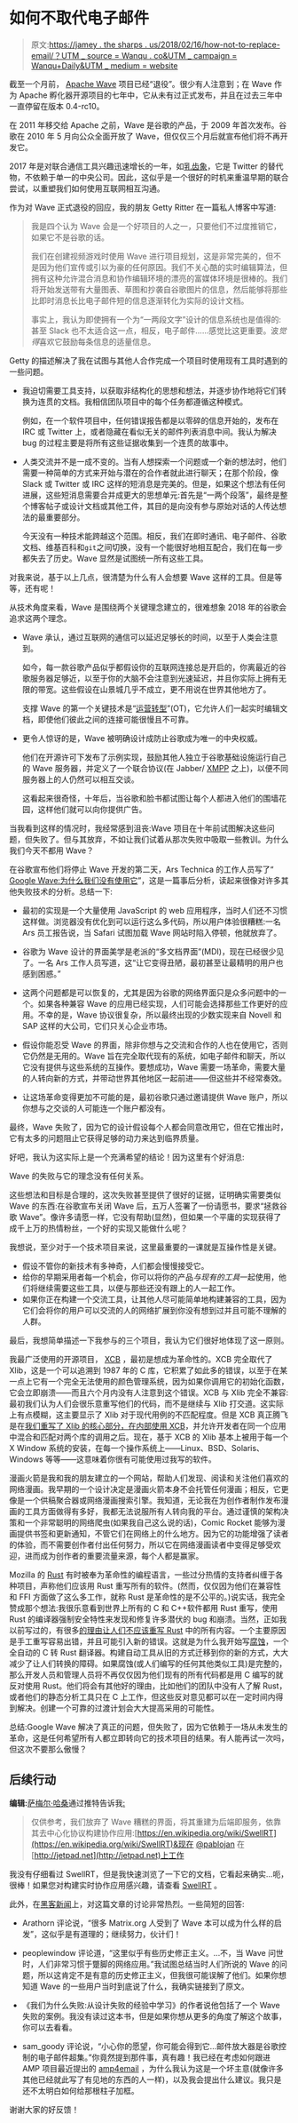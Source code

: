# 如何不取代电子邮件

> 原文:[https://jamey . the sharps . us/2018/02/16/how-not-to-replace-email/？UTM _ source = Wanqu . co&UTM _ campaign = Wanqu+Daily&UTM _ medium = website](https://jamey.thesharps.us/2018/02/16/how-not-to-replace-email/?utm_source=wanqu.co&utm_campaign=Wanqu+Daily&utm_medium=website)

截至一个月前， [Apache Wave](https://incubator.apache.org/projects/wave.html) 项目已经“退役”。很少有人注意到；在 Wave 作为 Apache 孵化器开源项目的七年中，它从未有过正式发布，并且在过去三年中一直停留在版本 0.4-rc10。

在 2011 年移交给 Apache 之前，Wave 是谷歌的产品，于 2009 年首次发布。谷歌在 2010 年 5 月向公众全面开放了 Wave，但仅仅三个月后就宣布他们将不再开发它。

2017 年是对联合通信工具兴趣迅速增长的一年，如[乳齿象](https://joinmastodon.org/)，它是 Twitter 的替代物，不依赖于单一的中央公司。因此，这似乎是一个很好的时机来重温早期的联合尝试，以重塑我们如何使用互联网相互沟通。

作为对 Wave 正式退役的回应，我的朋友 Getty Ritter 在一篇私人博客中写道:

> 我是四个认为 Wave 会是一个好项目的人之一，只要他们不过度推销它，如果它不是谷歌的话。
> 
> 我们在创建视频游戏时使用 Wave 进行项目规划，这是非常完美的，但不是因为他们宣传或引以为豪的任何原因。我们不关心酷的实时编辑算法，但拥有这种允许混合消息和协作编辑环境的漂亮的富媒体环境是很棒的。我们将开始发送带有大量图表、草图和抄袭自谷歌图片的信息，然后能够将那些比即时消息长比电子邮件短的信息逐渐转化为实际的设计文档。
> 
> 事实上，我认为即使拥有一个为“一两段文字”设计的信息系统也是值得的:甚至 Slack 也不太适合这一点，相反，电子邮件……感觉比这更重要。波*觉得*喜欢它鼓励每条信息的适量信息。

Getty 的描述解决了我在试图与其他人合作完成一个项目时使用现有工具时遇到的一些问题。

*   我迫切需要工具支持，以获取非结构化的思想和想法，并逐步协作地将它们转换为连贯的文档。我相信团队项目中的每个任务都遵循这种模式。

    例如，在一个软件项目中，任何错误报告都是以零碎的信息开始的，发布在 IRC 或 Twitter 上，或者隐藏在看似无关的邮件列表消息中间。我认为解决 bug 的过程主要是将所有这些证据收集到一个连贯的故事中。

*   人类交流并不是一成不变的。当有人想探索一个问题或一个新的想法时，他们需要一种简单的方式来开始与潜在的合作者就此进行聊天；在那个阶段，像 Slack 或 Twitter 或 IRC 这样的短消息是完美的。但是，如果这个想法有任何进展，这些短消息需要合并成更大的思想单元:首先是“一两个段落”，最终是整个博客帖子或设计文档或其他工件，其目的是向没有参与原始对话的人传达想法的最重要部分。

    今天没有一种技术能跨越这个范围。相反，我们在即时通讯、电子邮件、谷歌文档、维基百科和`git`之间切换，没有一个能很好地相互配合，我们在每一步都失去了历史。Wave 显然是试图统一所有这些工具。

对我来说，基于以上几点，很清楚为什么有人会想要 Wave 这样的工具。但是等等，还有呢！

从技术角度来看，Wave 是围绕两个关键理念建立的，很难想象 2018 年的谷歌会追求这两个理念。

*   Wave 承认，通过互联网的通信可以延迟足够长的时间，以至于人类会注意到。

    如今，每一款谷歌产品似乎都假设你的互联网连接总是开启的，你离最近的谷歌服务器足够近，以至于你的大脑不会注意到光速延迟，并且你实际上拥有无限的带宽。这些假设在山景城几乎不成立，更不用说在世界其他地方了。

    支撑 Wave 的第一个关键技术是“[运营转型](https://en.wikipedia.org/wiki/Operational_transformation)”(OT)，它允许人们一起实时编辑文档，即使他们彼此之间的连接可能很慢且不可靠。

*   更令人惊讶的是，Wave 被明确设计成防止谷歌成为唯一的中央权威。

    他们在开源许可下发布了示例实现，鼓励其他人独立于谷歌基础设施运行自己的 Wave 服务器，并定义了一个联合协议(在 Jabber/ [XMPP](https://en.wikipedia.org/wiki/XMPP) 之上)，以便不同服务器上的人仍然可以相互交谈。

    这看起来很奇怪，十年后，当谷歌和脸书都试图让每个人都进入他们的围墙花园，这样他们就可以向你提供广告。

当我看到这样的情况时，我经常感到沮丧:Wave 项目在十年前试图解决这些问题，但失败了。但与其放弃，不如让我们试着从那次失败中吸取一些教训。为什么我们今天不都用 Wave？

在谷歌宣布他们将停止 Wave 开发的第二天，Ars Technica 的工作人员写了“ [Google Wave:为什么我们没有使用它](https://arstechnica.com/information-technology/2010/08/google-wave-why-we-didnt-use-it/)”，这是一篇事后分析，读起来很像对许多其他失败技术的分析。总结一下:

*   最初的实现是一个大量使用 JavaScript 的 web 应用程序，当时人们还不习惯这样做。浏览器没有优化到可以运行这么多代码，所以用户体验很糟糕:一名 Ars 员工报告说，当 Safari 试图加载 Wave 网站时陷入停顿，他就放弃了。

*   谷歌为 Wave 设计的界面美学是老派的“多文档界面”(MDI)，现在已经很少见了。一名 Ars 工作人员写道，这“让它变得丑陋，最初甚至让最精明的用户也感到困惑。”

*   这两个问题都是可以恢复的，尤其是因为谷歌的网络界面只是众多问题中的一个。如果各种兼容 Wave 的应用已经实现，人们可能会选择那些工作更好的应用。不幸的是，Wave 协议很复杂，所以最终出现的少数实现来自 Novell 和 SAP 这样的大公司，它们只关心企业市场。

*   假设你能忍受 Wave 的界面，除非你想与之交流和合作的人也在使用它，否则它仍然是无用的。Wave 旨在完全取代现有的系统，如电子邮件和聊天，所以它没有提供与这些系统的互操作。要想成功，Wave 需要一场革命，需要大量的人转向新的方式，并带动世界其他地区一起前进——但这些并不经常奏效。

*   让这场革命变得更加不可能的是，最初谷歌只通过邀请提供 Wave 账户，所以你想与之交谈的人可能连一个账户都没有。

最终，Wave 失败了，因为它的设计假设每个人都会同意改用它，但在它推出时，它有太多的问题阻止它获得足够的动力来达到临界质量。

好吧，我认为这实际上是一个充满希望的结论！因为这里有个好消息:

Wave 的失败与它的理念没有任何关系。

这些想法和目标是合理的，这次失败甚至提供了很好的证据，证明确实需要类似 Wave 的东西:在谷歌宣布关闭 Wave 后，五万人签署了一份请愿书，要求“拯救谷歌 Wave”。像许多请愿一样，它没有帮助(显然)，但如果一个平庸的实现获得了成千上万的热情粉丝，一个好的实现又能做什么呢？

我想说，至少对于一个技术项目来说，这里最重要的一课就是互操作性是关键。

*   假设不管你的新技术有多神奇，人们都会慢慢接受它。
*   给你的早期采用者每一个机会，你可以将你的产品*与现有的工具*一起使用，他们将继续需要这些工具，以便与那些还没有跟上的人一起工作。
*   如果你正在构建一个交流工具，让其他人尽可能简单地构建兼容的工具，因为它们会将你的用户可以交流的人的网络扩展到你没有想到过并且可能不理解的人群。

最后，我想简单描述一下我参与的三个项目，我认为它们很好地体现了这一原则。

我最广泛使用的开源项目， [XCB](https://xcb.freedesktop.org/) ，最初是想成为革命性的。XCB 完全取代了 Xlib，这是一个可以追溯到 1987 年的 C 库，它积累了如此多的错误，以至于在某一点上它有一个完全无法使用的颜色管理系统，因为如果你调用它的初始化函数，它会立即崩溃——而且六个月内没有人注意到这个错误。XCB 与 Xlib 完全不兼容:最初我们认为人们会很乐意重写他们的代码，而不是继续与 Xlib 打交道。这实际上有点模糊，这主要显示了 Xlib 对于现代用例的不匹配程度。但是 XCB 真正腾飞是在[我们重写了 Xlib 的核心部分，在内部使用 XCB](https://www.usenix.org/legacy/events/usenix04/tech/freenix/sharp.html)，并允许开发者在同一个应用中混合和匹配对两个库的调用之后。现在，基于 XCB 的 Xlib 基本上被用于每一个 X Window 系统的安装，在每一个操作系统上——Linux、BSD、Solaris、Windows 等等——这意味着你很有可能使用过我写的软件。

漫画火箭是我和我的朋友建立的一个网站，帮助人们发现、阅读和关注他们喜欢的网络漫画。我早期的一个设计决定是漫画火箭本身不会托管任何漫画；相反，它更像是一个供稿聚合器或网络漫画搜索引擎。我知道，无论我在为创作者制作发布漫画的工具方面做得有多好，我都无法说服所有人转向我的平台。通过谨慎的架构决策和一个非常聪明的网络爬虫(如果我自己这么说的话)，Comic Rocket 能够为漫画提供书签和更新通知，不管它们在网络上的什么地方。因为它的功能增强了读者的体验，而不需要创作者付出任何努力，所以它在网络漫画读者中变得足够受欢迎，进而成为创作者的重要流量来源，每个人都是赢家。

Mozilla 的 [Rust](https://www.rust-lang.org/) 有时被奉为革命性的编程语言，一些过分热情的支持者纠缠于各种项目，声称他们应该用 Rust 重写所有的软件。(然而，仅仅因为他们在兼容性和 FFI 方面做了这么多工作，就称 Rust 是革命性的是不公平的。)说实话，我完全赞成那个想法:我很乐意看到世界上所有的 C 和 C++软件都用 Rust 重写，使用 Rust 的编译器强制安全特性来发现和修复许多潜伏的 bug 和崩溃。当然，正如我以前写过的，有很多[的理由让人们不应该重写 Rust](/2017/01/03/which-projects-should-convert-to-rust/) 中的所有内容。一个主要原因是手工重写容易出错，并且可能引入新的错误。这就是为什么我开始写[腐蚀](https://github.com/jameysharp/corrode)，一个全自动的 C 转 Rust 翻译器。构建自动工具从旧的方式迁移到你的新的方式，大大减少了让人们转换的障碍。如果腐蚀(或人们编写的任何其他类似工具)是完整的，那么开发人员和管理人员将不再仅仅因为他们现有的所有代码都是用 C 编写的就反对使用 Rust。他们将会有其他好的理由，比如他们的团队中没有人了解 Rust，或者他们的静态分析工具只在 C 上工作，但这些反对意见都可以在一定时间内得到解决。创建一个可靠的过渡计划会大大提高采用的可能性。

总结:Google Wave 解决了真正的问题，但失败了，因为它依赖于一场从未发生的革命，这是任何希望所有人都立即转向它的技术项目的结果。有人能再试一次吗，但这次不要那么傲慢？

## 后续行动

**编辑:**[萨梅尔·哈桑](https://twitter.com/samerP2P)通过推特告诉我[:](https://twitter.com/samerP2P/status/965223957627572224)

> 仅供参考，我们放弃了 Wave 糟糕的界面，将其重建为后端即服务，依靠其去中心化协议构建协作应用:[https://en.wikipedia.org/wiki/SwellRT](https://en.wikipedia.org/wiki/SwellRT)&现在 [@pablojan](https://twitter.com/pablojan) 在[http://jetpad.net](http://jetpad.net)上工作

我没有仔细看过 SwellRT，但是我快速浏览了一下它的文档，它看起来确实…呃，很棒！如果您对构建实时协作应用感兴趣，请查看 [SwellRT](http://swellrt.org/) 。

此外，在[黑客新闻](https://news.ycombinator.com/item?id=16404452)上，对这篇文章的讨论非常热烈。一些简短的回答:

*   Arathorn 评论说，“很多 Matrix.org 人受到了 Wave 本可以成为什么样的启发”，这似乎是有道理的；继续努力，伙计们！

*   peoplewindow 评论道，“这里似乎有些历史修正主义。…不，当 Wave 问世时，人们非常习惯于蹩脚的网络应用。”我试图总结当时人们所说的 Wave 的问题，所以这肯定不是有意的历史修正主义，但我很可能误解了他们。如果你想知道 Wave 的一些用户当时到底说了什么，我确实链接到了原文。

*   《我们为什么失败:从设计失败的经验中学习》的作者说他包括了一个 Wave 失败的案例。我没有读过这本书，但是如果你想从更多的角度了解这个故事，你可以去看看。

*   sam_goody 评论说，“小心你的愿望，你可能会得到它…邮件放大器是谷歌控制的电子邮件超集。”你竟然提到那件事，真有趣！我已经在考虑如何跟进 AMP 项目最近提出的 [amp4email](https://github.com/ampproject/amphtml/issues/13457) ，为什么我认为这是一个坏主意(就像许多其他已经就此写了有见地的东西的人一样)，以及我会提出什么建议。我只是还不太明白如何给那根柱子加框。

谢谢大家的好反馈！
